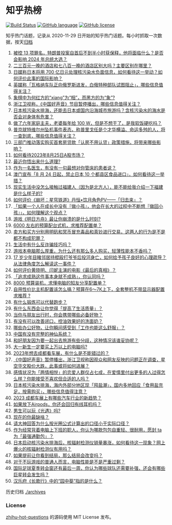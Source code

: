 # 知乎热榜
[![Build Status](https://github.com/ToWeLong/zhihu-hot-questions/workflows/CI/badge.svg)](https://github.com/ToWeLong/zhihu-hot-questions/actions)
[![GitHub language](https://img.shields.io/badge/language-golang-orange.svg)](https://golang.org/)
[![GitHub license](https://img.shields.io/github/license/ToWeLong/zhihu-hot-questions)](https://github.com/ToWeLong/zhihu-hot-questions/blob/main/LICENSE)

知乎热门话题，记录从 2020-11-29 日开始的知乎热门话题。每小时抓取一次数据，按天[归档](./archives)

<!-- BEGIN -->

1. [被控 13 项罪名，特朗普投案自首后不到半小时获保释，他将面临什么？是否会影响 2024 年总统大选？](https://www.zhihu.com/question/619071926)
1. [二三百元一晚的酒店和七八百一晚的酒店区别大吗？主要区别在哪里？](https://www.zhihu.com/question/486503426)
1. [日媒称日本将用 700 亿日元处理核污染水负面信息，如何看待这一举动？如何评价此事的国际影响？](https://www.zhihu.com/question/618913967)
1. [英媒称「瓦格纳车队正向俄罗斯进发，白俄特种部队试图阻止」，哪些信息值得关注？](https://www.zhihu.com/question/618935705)
1. [象棋中为何红方的“xiang”为“相”，而黑方的为“象”?](https://www.zhihu.com/question/614886839)
1. [浙江卫视称，《中国好声音》节目暂停播出，哪些信息值得关注？](https://www.zhihu.com/question/619090100)
1. [日本核污染水排海，还能去日本或国内沿海城市旅游吗？含核污染水的海水是否会对身体有危害？](https://www.zhihu.com/question/619081165)
1. [做了六年家庭主夫，老婆每年给 100 W，但是不想干了，是我软饭硬吃吗？](https://www.zhihu.com/question/616790757)
1. [普京就特维尔州坠机事件表态，称普里戈任是个才华横溢、命运多舛的人，将一查到底，哪些信息值得关注？](https://www.zhihu.com/question/619074873)
1. [三部门推动落实购买首套房贷款「认房不用认贷」政策措施，将带来哪些影响？](https://www.zhihu.com/question/619106873)
1. [如何看待2023年8月25日A股市场？](https://www.zhihu.com/question/619072784)
1. [最近你悟出来什么道理?](https://www.zhihu.com/question/603738353)
1. [作为一名医生，有没有一句最想对你管床的患者说？](https://www.zhihu.com/question/618384107)
1. [澳门宣布「8 月 24 日起，禁止日本 10 个都县区食品进口」，如何看待这一举措？](https://www.zhihu.com/question/618575267)
1. [现实生活中没怎么接触过福建人（因为是北方人），能不能给我介绍一下福建是什么样子的?](https://www.zhihu.com/question/616890490)
1. [如何评价《崩坏：星穹铁道》丹恒•饮月角色PV——「归去来」？](https://www.zhihu.com/question/619098113)
1. [「如果一个人在成长中没有『做小孩』，他会在长大的过程中不断想『做回小孩』」，如何理解这个观点？](https://www.zhihu.com/question/618374638)
1. [游戏《明日方舟》最让你崩溃的是什么时刻?](https://www.zhihu.com/question/618883643)
1. [6000 左右的预算配台式机，求推荐配置单？](https://www.zhihu.com/question/585057665)
1. [卖方和买方分别用明矾和冥币冒充毒品和真钞进行交易，这两人的行为是不是都不构成犯罪？](https://www.zhihu.com/question/617365163)
1. [生活中有什么反诈骗技巧吗？](https://www.zhihu.com/question/618709342)
1. [游戏本电脑那么厚重，为什么还有那么多人购买，轻薄性能本不香吗？](https://www.zhihu.com/question/617707524)
1. [17 岁少年目睹邻居持棍殴打爷爷后投河身亡，如何给予孩子良好的心理疏导？从法律角度怎么解读这一事件？](https://www.zhihu.com/question/618716523)
1. [如何评价黄晓明、闫妮主演的电影《最后的真相》？](https://www.zhihu.com/question/601040553)
1. [「追求成熟这件事本身就不成熟」，你认同吗？](https://www.zhihu.com/question/617980545)
1. [8000 预算装机，求懂电脑的知友分享配置单？](https://www.zhihu.com/question/525484573)
1. [自用性价比主机配置该怎么搞？预算在6～7K上下，全套整机不带显示器配置求推荐 ?](https://www.zhihu.com/question/614122688)
1. [有什么锻炼可以代替跑步？](https://www.zhihu.com/question/618511166)
1. [有什么东西会让你觉得「提高了生活质量」？](https://www.zhihu.com/question/618909421)
1. [当你与朋友出行时，你会携带哪些必备好物？](https://www.zhihu.com/question/614480950)
1. [有没有可以改善闭口，控油效果好的洗面奶？](https://www.zhihu.com/question/613008703)
1. [哪些办公好物，让你瞬间感受到「工作也能这么舒服」？](https://www.zhihu.com/question/617729237)
1. [中国有没有完整的神仙系统？](https://www.zhihu.com/question/338161225)
1. [和好朋友因为要一起出去旅游有些分歧，这种情况该谁妥协呢？](https://www.zhihu.com/question/618461122)
1. [大一新生一定要买上万以上的电脑吗?](https://www.zhihu.com/question/617551372)
1. [2023年想去成都看车展，有什么是不能错过的？](https://www.zhihu.com/question/618281983)
1. [《中国好声音》暂停播出，浙江卫视称因观众和网友反映的问题正在调查，星空华文股价大跌，此事或将如何进展？](https://www.zhihu.com/question/619090017)
1. [感情状况为「两情相悦」的恋爱人群仅占七成，在爱情里付出更多的人过得怎么样？你能接受不喜欢但合适的人吗？](https://www.zhihu.com/question/618392529)
1. [日本核污染水排海，海内外部分地区现「囤盐潮」，国内多地回应「食用盐充足，按需购买」，哪些信息值得注意？](https://www.zhihu.com/question/618941813)
1. [2023 成都车展上有哪些汽车行业的新趋势？](https://www.zhihu.com/question/618281580)
1. [如果放下Airpods，你还会回归有线耳机吗？](https://www.zhihu.com/question/618886993)
1. [男生可以玩《光遇》吗?](https://www.zhihu.com/question/614969972)
1. [现在的你最缺啥？](https://www.zhihu.com/question/618223733)
1. [请大神回答为什么按光圈公式计算出的口径小于实际口径？](https://www.zhihu.com/question/618119984)
1. [作为经常背着电脑上下班的职人，你认为哪款包包自重轻、很耐用，愿封 ta 为「最强通勤包」？](https://www.zhihu.com/question/617215362)
1. [日本启动核污染水排海后，核辐射检测仪销量暴涨，如何看待这一现象？网上爆火的核辐射检测仪有用吗？](https://www.zhihu.com/question/619008785)
1. [如果提前让你看到结局，那么结局会改变吗？](https://www.zhihu.com/question/591031309)
1. [对于不玩游戏的普通人而言，电脑性能是不是严重过剩？](https://www.zhihu.com/question/618352972)
1. [国际足球夏季转会窗还有最后一周，你认为哪些球队还需要补强，还会有哪些巨星转会发生吗？](https://www.zhihu.com/question/618924441)
1. [汉乐府《长歌行》中的“园中葵”指的是什么？](https://www.zhihu.com/question/592060514)

<!-- END -->

历史归档 [./archives](./archives)


### License
[zhihu-hot-questions](https://github.com/towelong/zhihu-hot-questions) 的源码使用 MIT License 发布。